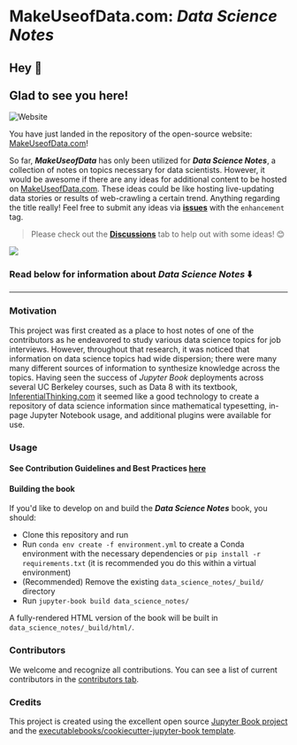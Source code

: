 # MakeUseofData.com: **_Data Science Notes_**

## Hey 👋 <br><br> Glad to see you here! 
![Website](https://img.shields.io/website?down_color=red&down_message=down%20%F0%9F%98%A8&up_color=green&up_message=online%20%F0%9F%91%8D&url=https%3A%2F%2Fmakeuseofdata.com)

You have just landed in the repository of the open-source website: [MakeUseofData.com](https://makeuseofdata.com/)!    

So far, ***MakeUseofData*** has only been utilized for **_Data Science Notes_**, a collection of notes on topics necessary for data scientists. However, it would be awesome if there are any ideas for additional content to be hosted on [MakeUseofData.com](https://makeuseofdata.com/). These ideas could be like hosting live-updating data stories or results of web-crawling a certain trend. Anything regarding the title really! Feel free to submit any ideas via [**issues**](https://github.com/wyattowalsh/data-science-notes/issues) with the `enhancement` tag. 

> Please check out the [**Discussions**](https://github.com/wyattowalsh/data-science-notes/discussions) tab to help out with some ideas! 😊

![](site_preview.gif)

### Read below for information about **_Data Science Notes_** ⬇️

---

### Motivation

This project was first created as a place to host notes of one of the contributors as he endeavored to study various data science topics for job interviews. However, throughout that research, it was noticed that information on data science topics had wide dispersion; there were many many different sources of information to synthesize knowledge across the topics. Having seen the success of *Jupyter Book* deployments across several UC Berkeley courses, such as Data 8 with its textbook, [InferentialThinking.com](https://www.inferentialthinking.com/chapters/intro) it seemed like a good technology to create a repository of data science information since mathematical typesetting, in-page Jupyter Notebook usage, and additional plugins were available for use. 

### Usage

#### See Contribution Guidelines and Best Practices [**here**](https://github.com/wyattowalsh/data-science-notes/blob/master/CONTRIBUTING.md)

#### Building the book

If you'd like to develop on and build the  **_Data Science Notes_** book, you should:

- Clone this repository and run
- Run `conda env create -f environment.yml` to create a Conda environment with the necessary dependencies or `pip install -r requirements.txt` (it is recommended you do this within a virtual environment)
- (Recommended) Remove the existing `data_science_notes/_build/` directory
- Run `jupyter-book build data_science_notes/`

A fully-rendered HTML version of the book will be built in `data_science_notes/_build/html/`.

### Contributors

We welcome and recognize all contributions. You can see a list of current contributors in the [contributors tab](https://github.com/wyattowalsh/data_science_notes/graphs/contributors).

### Credits

This project is created using the excellent open source [Jupyter Book project](https://jupyterbook.org/) and the [executablebooks/cookiecutter-jupyter-book template](https://github.com/executablebooks/cookiecutter-jupyter-book).
